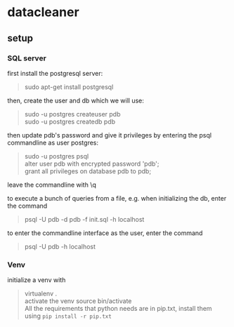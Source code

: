 # datacleaner

## setup

### SQL server
first install the postgresql server:
> sudo apt-get install postgresql

then, create the user and db which we will use:
> sudo -u postgres createuser pdb  
> sudo -u postgres createdb pdb

then update pdb's password and give it privileges by entering the psql commandline as user postgres:
> sudo -u postgres psql  
> alter user pdb with encrypted password 'pdb';  
> grant all privileges on database pdb to pdb;

leave the commandline with \q

to execute a bunch of queries from a file, e.g. when initializing the db, enter the command
> psql -U pdb -d pdb -f init.sql -h localhost

to enter the commandline interface as the user, enter the command
> psql -U pdb -h localhost
### Venv

initialize a venv with
> virtualenv .  
activate the venv
> source bin/activate  
All the requirements that python needs are in pip.txt, install them using ```pip install -r pip.txt```
